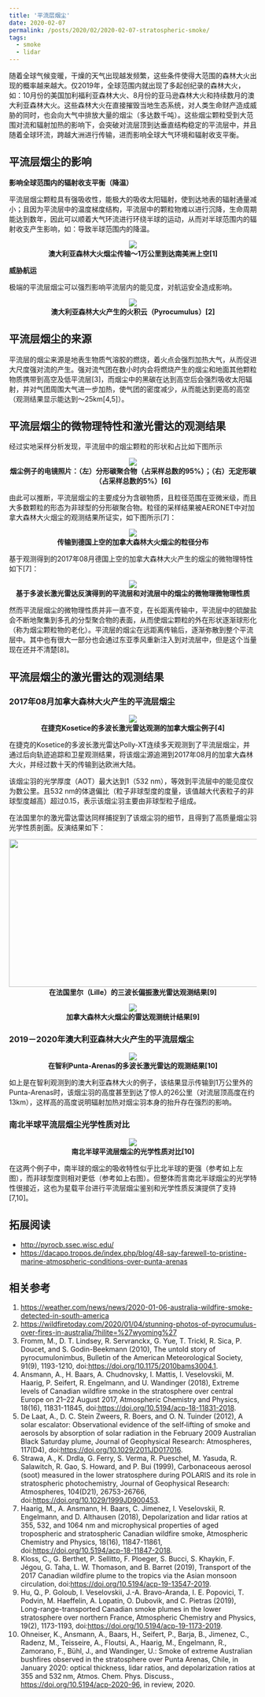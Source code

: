 ```yaml
---
title: '平流层烟尘'
date: 2020-02-07
permalink: /posts/2020/02/2020-02-07-stratospheric-smoke/
tags:
  - smoke
  - lidar
---
```


随着全球气候变暖，干燥的天气出现越发频繁，这些条件使得大范围的森林大火出现的概率越来越大。仅2019年，全球范围内就出现了多起创纪录的森林大火，如：10月份的美国加利福利亚森林大火、8月份的亚马逊森林大火和持续数月的澳大利亚森林大火。这些森林大火在直接摧毁当地生态系统，对人类生命财产造成威胁的同时，也会向大气中排放大量的烟尘（多达数千吨）。这些烟尘颗粒受到大范围对流和辐射加热的影响下，会突破对流层顶到达垂直结构稳定的平流层中，并且随着全球环流，跨越大洲进行传输，进而影响全球大气环境和辐射收支平衡。

## 平流层烟尘的影响

**影响全球范围内的辐射收支平衡（降温）**

平流层烟尘颗粒具有强吸收性，能极大的吸收太阳辐射，使到达地表的辐射通量减小；且因为平流层中的温度梯度结构，平流层中的颗粒物难以进行沉降，生命周期能达到数年，因此可以顺着大气环流进行环绕半球的运动，从而对半球范围内的辐射收支产生影响，如：导致半球范围内的降温。

<p align='center'>
<img src='{{site.url}}/images/Australia_Smoke_Global_Transport.jpg'>
<br>
<b>澳大利亚森林大火烟尘传输～1万公里到达南美洲上空[1]</b>
</p>

**威胁航运**

极端的平流层烟尘可以强烈影响平流层内的能见度，对航运安全造成影响。

<p align='center'>
<img src='{{site.url}}/images/pyrocumulus_in_Australia.jpeg'>
<br>
<b>澳大利亚森林大火产生的火积云（Pyrocumulus）[2]</b>
</p>

## 平流层烟尘的来源

平流层的烟尘来源是地表生物质气溶胶的燃烧，着火点会强烈加热大气，从而促进大尺度强对流的产生。强对流气团在数小时内会将燃烧产生的烟尘和地面其他颗粒物质携带到高空及低平流层[3]，而烟尘中的黑碳在达到高空后会强烈吸收太阳辐射，并对气团周围大气进一步加热，使气团的密度减少，从而能达到更高的高空（观测结果显示能达到～25km[4,5]）。

## 平流层烟尘的微物理特性和激光雷达的观测结果

经过实地采样分析发现，平流层中的烟尘颗粒的形状和占比如下图所示

<p align='center'>
<img src='{{site.url}}/images/photo_smoke_particle.png'>
<br>
<b>烟尘例子的电镜照片：（左）分形碳聚合物（占采样总数的95%）；（右）无定形碳（占采样总数的5%）[6]</b>
</p>

由此可以推断，平流层烟尘的主要成分为含碳物质，且粒径范围在亚微米级，而且大多数颗粒的形态为非球型的分形碳聚合物。粒径的采样结果被AERONET中对加拿大森林大火烟尘的观测结果所证实，如下图所示[7]：

<p align='center'>
<img src='{{site.url}}/images/size_dist_stratospheric_smoke.PNG'>
<br>
<b>传输到德国上空的加拿大森林大火烟尘的粒径分布</b>
</p>

基于观测得到的2017年08月德国上空的加拿大森林大火产生的烟尘的微物理特性如下[7]：

<p align='center'>
<img src='{{site.url}}/images/stratospheric_smoke_micropysical_properties.png'>
<br>
<b>基于多波长激光雷达反演得到的平流层和对流层中的烟尘的微物理微物理性质</b>
</p>

然而平流层烟尘的微物理性质并非一直不变，在长距离传输中，平流层中的硫酸盐会不断地聚集到多孔的分型聚合物的表面，从而使烟尘颗粒的外在形状逐渐球形化（称为烟尘颗粒物的老化）。平流层的烟尘在远距离传输后，逐渐弥散到整个平流层中。其中也有很大一部分也会通过东亚季风重新注入到对流层中，但是这个当量现在还并不清楚[8]。

## 平流层烟尘的激光雷达的观测结果

### 2017年08月加拿大森林大火产生的平流层烟尘

<p align='center'>
<img src='{{site.url}}/images/smoke_measurements_by_lidar.png'>
<br>
<b>在捷克Kosetice的多波长激光雷达观测的加拿大烟尘例子[4]</b>
</p>

在捷克的Kosetice的多波长激光雷达Polly-XT连续多天观测到了平流层烟尘，并通过后向轨迹追踪和卫星观测结果，将该烟尘源追溯到2017年08月的加拿大森林大火，并经过数十天的传输到达欧洲大陆。

该烟尘羽的光学厚度（AOT）最大达到1（532 nm），等效到平流层中的能见度仅为数公里。且532 nm的体退偏比（粒子非球型度的度量，该值越大代表粒子的非球型度越高）超过0.15，表示该烟尘羽主要由非球型粒子组成。

在法国里尔的激光雷达雷达同样捕捉到了该烟尘羽的细节，且得到了高质量烟尘羽光学性质剖面。反演结果如下：

<p align='center'>
<img src='{{site.url}}/images/smoke_profiles.png', width=600, height=300, lat='lat'>
<br>
<b>在法国里尔（Lille）的三波长偏振激光雷达观测结果[9]</b>
</p>

<p align='center'>
<img src='{{site.url}}/images/stratospheric_smoke_profile_lille.png'>
<br>
<b>加拿大森林大火烟尘的雷达观测统计结果[9]</b>
</p>

### 2019－2020年澳大利亚森林大火产生的平流层烟尘

<p align='center'>
<img src='{{site.url}}/images/stratospheric_smoke_punta_arenas.jpg'>
<br>
<b>在智利Punta-Arenas的多波长激光雷达的观测结果[10]</b>
</p>

如上是在智利观测到的澳大利亚森林大火的例子，该结果显示传输到1万公里外的Punta-Arenas时，该烟尘羽的高度甚至到达了惊人的26公里（对流层顶高度在约13km），这样高的高度说明辐射加热对烟尘羽本身的抬升存在强烈的影响。

### 南北半球平流层烟尘光学性质对比

<p align='center'>
<img src="{{site.url}}/images/smoke_measurements_SN_Hemisphere.png">
<br>
<b>南北半球平流层烟尘的光学性质对比[10]</b>
</p>


在这两个例子中，南半球的烟尘的吸收特性似乎比北半球的更强（参考如上左图），而非球型度则相对更低（参考如上右图）。但整体而言南北半球烟尘的光学特性很接近，这也为星载平台进行平流层烟尘鉴别和光学性质反演提供了支持[7,10]。

## 拓展阅读

- http://pyrocb.ssec.wisc.edu/
- https://dacapo.tropos.de/index.php/blog/48-say-farewell-to-pristine-marine-atmospheric-conditions-over-punta-arenas

## 相关参考

1. https://weather.com/news/news/2020-01-06-australia-wildfire-smoke-detected-in-south-america
2. https://wildfiretoday.com/2020/01/04/stunning-photos-of-pyrocumulus-over-fires-in-australia/?hilite=%27wyoming%27
3. Fromm, M., D. T. Lindsey, R. Servranckx, G. Yue, T. Trickl, R. Sica, P. Doucet, and S. Godin-Beekmann (2010), The untold story of pyrocumulonimbus, Bulletin of the American Meteorological Society, 91(9), 1193-1210, doi:https://doi.org/10.1175/2010bams3004.1.
4. Ansmann, A., H. Baars, A. Chudnovsky, I. Mattis, I. Veselovskii, M. Haarig, P. Seifert, R. Engelmann, and U. Wandinger (2018), Extreme levels of Canadian wildfire smoke in the stratosphere over central Europe on 21–22 August 2017, Atmospheric Chemistry and Physics, 18(16), 11831-11845, doi:https://doi.org/10.5194/acp-18-11831-2018.
5. De Laat, A., D. C. Stein Zweers, R. Boers, and O. N. Tuinder (2012), A solar escalator: Observational evidence of the self‐lifting of smoke and aerosols by absorption of solar radiation in the February 2009 Australian Black Saturday plume, Journal of Geophysical Research: Atmospheres, 117(D4), doi:https://doi.org/10.1029/2011JD017016.
6. Strawa, A., K. Drdla, G. Ferry, S. Verma, R. Pueschel, M. Yasuda, R. Salawitch, R. Gao, S. Howard, and P. Bui (1999), Carbonaceous aerosol (soot) measured in the lower stratosphere during POLARIS and its role in stratospheric photochemistry, Journal of Geophysical Research: Atmospheres, 104(D21), 26753-26766, doi:https://doi.org/10.1029/1999JD900453.
7. Haarig, M., A. Ansmann, H. Baars, C. Jimenez, I. Veselovskii, R. Engelmann, and D. Althausen (2018), Depolarization and lidar ratios at 355, 532, and 1064 nm and microphysical properties of aged tropospheric and stratospheric Canadian wildfire smoke, Atmospheric Chemistry and Physics, 18(16), 11847-11861, doi:https://doi.org/10.5194/acp-18-11847-2018.
8. Kloss, C., G. Berthet, P. Sellitto, F. Ploeger, S. Bucci, S. Khaykin, F. Jégou, G. Taha, L. W. Thomason, and B. Barret (2019), Transport of the 2017 Canadian wildfire plume to the tropics via the Asian monsoon circulation, doi:https://doi.org/10.5194/acp-19-13547-2019.
9. Hu, Q., P. Goloub, I. Veselovskii, J.-A. Bravo-Aranda, I. E. Popovici, T. Podvin, M. Haeffelin, A. Lopatin, O. Dubovik, and C. Pietras (2019), Long-range-transported Canadian smoke plumes in the lower stratosphere over northern France, Atmospheric Chemistry and Physics, 19(2), 1173-1193, doi:https://doi.org/10.5194/acp-19-1173-2019.
10. Ohneiser, K., Ansmann, A., Baars, H., Seifert, P., Barja, B., Jimenez, C., Radenz, M., Teisseire, A., Floutsi, A., Haarig, M., Engelmann, R., Zamorano, F., Bühl, J., and Wandinger, U.: Smoke of extreme Australian bushfires observed in the stratosphere over Punta Arenas, Chile, in January 2020: optical thickness, lidar ratios, and depolarization ratios at 355 and 532 nm, Atmos. Chem. Phys. Discuss., https://doi.org/10.5194/acp-2020-96, in review, 2020.